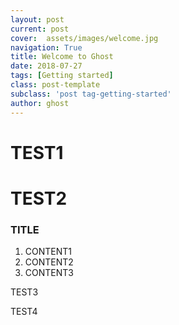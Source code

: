 ```yaml
---
layout: post
current: post
cover:  assets/images/welcome.jpg
navigation: True
title: Welcome to Ghost
date: 2018-07-27
tags: [Getting started]
class: post-template
subclass: 'post tag-getting-started'
author: ghost
---
```



TEST1
===


TEST2
=============

### TITLE
1. CONTENT1
2. CONTENT2
3. CONTENT3

TEST3

TEST4
